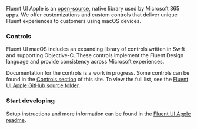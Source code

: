 Fluent UI Apple is an [open-source](https://github.com/microsoft/fluentui-apple), native library used by Microsoft 365 apps. We offer customizations and custom controls that deliver unique Fluent experiences to customers using macOS devices.

### Controls

Fluent UI macOS includes an expanding library of controls written in Swift and supporting Objective-C. These controls implement the Fluent Design language and provide consistency across Microsoft experiences.

Documentation for the controls is a work in progress. Some controls can be found in the [Controls section](#/controls/mac) of this site. To view the full list, see the [Fluent UI Apple GitHub source folder](https://github.com/microsoft/fluentui-apple/tree/master/macos/FluentUI).

### Start developing

Setup instructions and more information can be found in the [Fluent UI Apple readme](https://github.com/microsoft/fluentui-apple/blob/master/README.md).

